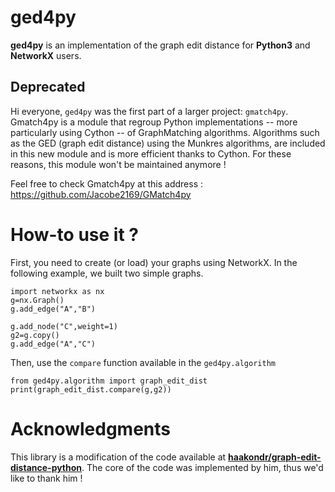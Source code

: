 # ged4py

**ged4py** is an implementation of the graph edit distance for **Python3** and **NetworkX** users.

## Deprecated

Hi everyone, `ged4py` was the first part of a larger project: `gmatch4py`. Gmatch4py is a module that regroup Python implementations -- more particularly using Cython -- of GraphMatching algorithms. Algorithms such as the GED (graph edit distance) using the Munkres algorithms, are included in this new module and is more efficient thanks to Cython. For these reasons, this module won't be maintained anymore ! 

Feel free to check Gmatch4py at this address : https://github.com/Jacobe2169/GMatch4py


# How-to use it ?
First, you need to create (or load) your graphs using NetworkX. In the following example, we built two simple graphs.

    import networkx as nx
    g=nx.Graph()
    g.add_edge("A","B")

    g.add_node("C",weight=1)
    g2=g.copy()
    g.add_edge("A","C")

Then, use the `compare` function available in the `ged4py.algorithm`

    from ged4py.algorithm import graph_edit_dist
    print(graph_edit_dist.compare(g,g2))


#  Acknowledgments

This library is a modification of the code available at [**haakondr/graph-edit-distance-python**](https://github.com/haakondr/graph-edit-distance-python). The core of the code was implemented by him, thus we'd like to thank him !
